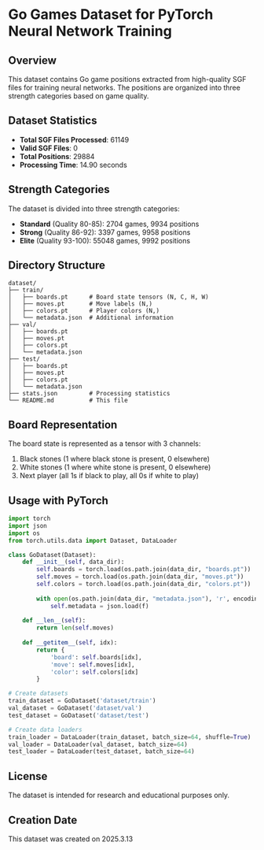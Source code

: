 # Go Games Dataset for PyTorch Neural Network Training

## Overview

This dataset contains Go game positions extracted from high-quality SGF files for training neural networks. The positions are organized into three strength categories based on game quality.

## Dataset Statistics

- **Total SGF Files Processed**: 61149
- **Valid SGF Files**: 0
- **Total Positions**: 29884
- **Processing Time**: 14.90 seconds

## Strength Categories

The dataset is divided into three strength categories:

- **Standard** (Quality 80-85): 2704 games, 9934 positions
- **Strong** (Quality 86-92): 3397 games, 9958 positions
- **Elite** (Quality 93-100): 55048 games, 9992 positions

## Directory Structure

```
dataset/
├── train/
│   ├── boards.pt      # Board state tensors (N, C, H, W)
│   ├── moves.pt       # Move labels (N,)
│   ├── colors.pt      # Player colors (N,)
│   └── metadata.json  # Additional information
├── val/
│   ├── boards.pt
│   ├── moves.pt
│   ├── colors.pt
│   └── metadata.json
├── test/
│   ├── boards.pt
│   ├── moves.pt
│   ├── colors.pt
│   └── metadata.json
├── stats.json         # Processing statistics
└── README.md          # This file
```

## Board Representation

The board state is represented as a tensor with 3 channels:
1. Black stones (1 where black stone is present, 0 elsewhere)
2. White stones (1 where white stone is present, 0 elsewhere)
3. Next player (all 1s if black to play, all 0s if white to play)

## Usage with PyTorch

```python
import torch
import json
import os
from torch.utils.data import Dataset, DataLoader

class GoDataset(Dataset):
    def __init__(self, data_dir):
        self.boards = torch.load(os.path.join(data_dir, "boards.pt"))
        self.moves = torch.load(os.path.join(data_dir, "moves.pt"))
        self.colors = torch.load(os.path.join(data_dir, "colors.pt"))
        
        with open(os.path.join(data_dir, "metadata.json"), 'r', encoding='utf-8') as f:
            self.metadata = json.load(f)
    
    def __len__(self):
        return len(self.moves)
    
    def __getitem__(self, idx):
        return {
            'board': self.boards[idx],
            'move': self.moves[idx],
            'color': self.colors[idx]
        }

# Create datasets
train_dataset = GoDataset('dataset/train')
val_dataset = GoDataset('dataset/val')
test_dataset = GoDataset('dataset/test')

# Create data loaders
train_loader = DataLoader(train_dataset, batch_size=64, shuffle=True)
val_loader = DataLoader(val_dataset, batch_size=64)
test_loader = DataLoader(test_dataset, batch_size=64)
```

## License

The dataset is intended for research and educational purposes only.

## Creation Date

This dataset was created on 2025.3.13
